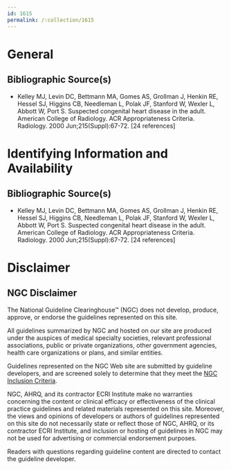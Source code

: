 ```yaml
---
id: 1615
permalink: /:collection/1615
---
```


# General

## Bibliographic Source(s)

- Kelley MJ, Levin DC, Bettmann MA, Gomes AS, Grollman J, Henkin RE, Hessel SJ, Higgins CB, Needleman L, Polak JF, Stanford W, Wexler L, Abbott W, Port S. Suspected congenital heart disease in the adult. American College of Radiology. ACR Appropriateness Criteria. Radiology. 2000 Jun;215(Suppl):67-72. [24 references]

# Identifying Information and Availability

## Bibliographic Source(s)

- Kelley MJ, Levin DC, Bettmann MA, Gomes AS, Grollman J, Henkin RE, Hessel SJ, Higgins CB, Needleman L, Polak JF, Stanford W, Wexler L, Abbott W, Port S. Suspected congenital heart disease in the adult. American College of Radiology. ACR Appropriateness Criteria. Radiology. 2000 Jun;215(Suppl):67-72. [24 references]

# Disclaimer

## NGC Disclaimer

The National Guideline Clearinghouse™ (NGC) does not develop, produce, approve, or endorse the guidelines represented on this site.

All guidelines summarized by NGC and hosted on our site are produced under the auspices of medical specialty societies, relevant professional associations, public or private organizations, other government agencies, health care organizations or plans, and similar entities.

Guidelines represented on the NGC Web site are submitted by guideline developers, and are screened solely to determine that they meet the [NGC Inclusion Criteria](/help-and-about/summaries/inclusion-criteria).

NGC, AHRQ, and its contractor ECRI Institute make no warranties concerning the content or clinical efficacy or effectiveness of the clinical practice guidelines and related materials represented on this site. Moreover, the views and opinions of developers or authors of guidelines represented on this site do not necessarily state or reflect those of NGC, AHRQ, or its contractor ECRI Institute, and inclusion or hosting of guidelines in NGC may not be used for advertising or commercial endorsement purposes.

Readers with questions regarding guideline content are directed to contact the guideline developer.


